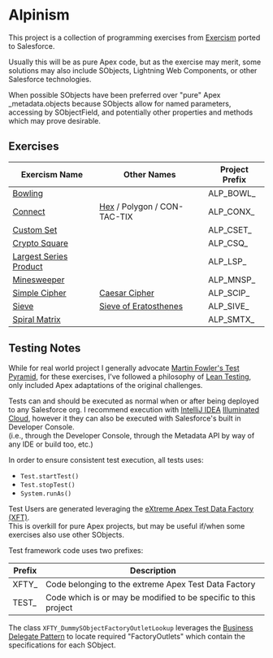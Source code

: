 # Alpinism

This project is a collection of programming exercises from [Exercism](https://exercism.io/) ported to Salesforce.

Usually this will be as pure Apex code, but as the exercise may merit, some solutions may also include SObjects,
Lightning Web Components, or other Salesforce technologies.

When possible SObjects have been preferred over "pure" Apex _metadata.objects because SObjects allow for named parameters,
accessing by SObjectField, and potentially other properties and methods which may prove desirable.


## Exercises

| Exercism Name | Other Names | Project Prefix |
|---------------|-------------|----------------|
| [Bowling](https://exercism.io/my/solutions/594e2a57d9014c61b53587f4a73a574b) | | ALP_BOWL_ |
| [Connect](https://exercism.io/my/solutions/d1a4151ec4c84d2fb3d8aedbc0a63795) | [Hex](https://en.wikipedia.org/wiki/Hex_%28board_game%29) / Polygon / CON-TAC-TIX | ALP_CONX_ |
| [Custom Set](https://exercism.io/my/solutions/a660b002e1c14679895063781fb4dd16) |   | ALP_CSET_ |
| [Crypto Square](https://exercism.io/my/solutions/1ab1e10566f7451e8bf3153774764f68) | | ALP_CSQ_ |
| [Largest Series Product](https://exercism.io/my/solutions/1c9b756be40f41cbb9f223ef288f83b3) | | ALP_LSP_ |
| [Minesweeper](https://exercism.io/my/solutions/e51061d187544c768322562a45359b09) | | ALP_MNSP_ |
| [Simple Cipher](https://exercism.io/my/solutions/4faeaede7a874e8db4696d3b336f49e3) | [Caesar Cipher](https://en.wikipedia.org/wiki/Caesar_cipher) | ALP_SCIP_ |
| [Sieve](https://exercism.io/my/solutions/1a8c99b313e346a59e30190d642b9547) | [Sieve of Eratosthenes](https://en.wikipedia.org/wiki/Sieve_of_Eratosthenes) | ALP_SIVE_ |
| [Spiral Matrix](https://exercism.io/my/solutions/17c85d91725648abb399fe7b85552d7d) | | ALP_SMTX_ |

## Testing Notes

While for real world project I generally advocate [Martin Fowler's Test Pyramid](https://martinfowler.com/articles/practical-test-pyramid.html),
for these exercises, I've followed a philosophy of [Lean Testing](https://medium.com/@AWGHodder/lean-testing-f900b5a7e82e),
only included Apex adaptations of the original challenges.  

Tests can and should be executed as normal when or after being deployed to any Salesforce org.
I recommend execution with [IntelliJ IDEA](https://www.jetbrains.com/idea/) [Illuminated Cloud](http://www.illuminatedcloud.com/),
however it they can also be executed with Salesforce's built in Developer Console.  
(i.e., through the Developer Console, through the Metadata API by way of any IDE or build too, etc.) 

In order to ensure consistent test execution, all tests uses:
* `Test.startTest()`
* `Test.stopTest()`
* `System.runAs()`

Test Users are generated leveraging the [eXtreme Apex Test Data Factory (XFT)](https://github.com/nilvon9wo/ExtremeApexTestDataFactory).  
This is overkill for pure Apex projects, but may be useful if/when some exercises also use other SObjects.

Test framework code uses two prefixes:

| Prefix | Description                                                     |
|--------|-----------------------------------------------------------------|
| XFTY_  | Code belonging to the extreme Apex Test Data Factory            |
| TEST_  | Code which is or may be modified to be specific to this project |

The class `XFTY_DummySObjectFactoryOutletLookup` leverages the [Business Delegate Pattern](https://www.tutorialspoint.com/design_pattern/business_delegate_pattern.htm) to
locate required "FactoryOutlets" which contain the specifications for each SObject. 

 